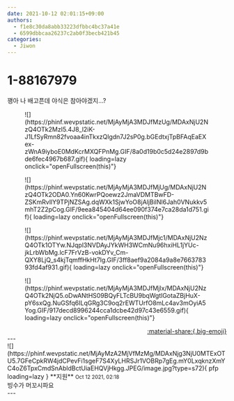 ```yaml
---
date: 2021-10-12 02:01:15+09:00
authors:
  - f1e8c30da8abb33223dfbbc4bc37a41e
  - 6599dbbcaa26237c2ab0f3becb421b45
categories:
  - Jiwon
---
```


# 1-88167979

<div class="post-container" markdown="1">
<div class="content-container md-sidebar__scrollwrap" markdown="1">

꽹아 나 배고픈데 야식은 참아야겠지...?
<figure markdown="1">
![](https://phinf.wevpstatic.net/MjAyMjA3MDJfMzUg/MDAxNjU2NzQ4OTk2MzI5.4J8_l2iK-J1LfSyRmn82fvoaa4inTkxzQlgdn7J2sP0g.bGEdtxjTpBFAqEaEXex-zWnA9iyboE0MdKcrMXQFPnMg.GIF/8a0d19b0c5d24e2897d9bde6fec4967b687.gif){ loading=lazy onclick="openFullscreen(this)"}
</figure>

<figure markdown="1">
![](https://phinf.wevpstatic.net/MjAyMjA3MDJfMjUg/MDAxNjU2NzQ4OTk2ODA0.Yn60KwrPQoewz2JmaVDMTBwFD-ZSKmRvllY9TPjNZSAg.dqWXk1SjwYoO8jAljBilNl6Jah0VNukkv5mhT2Z2pCog.GIF/9eea845404d64ee090f374e7ca28da1d751.gif){ loading=lazy onclick="openFullscreen(this)"}
</figure>

<figure markdown="1">
![](https://phinf.wevpstatic.net/MjAyMjA3MDJfMjc1/MDAxNjU2NzQ4OTk1OTYw.NJqpl3NVDAyJYkWH3WCmNu96hxiHL1jYUc-jkLrbWbMg.lcF7FrVzB-vokDYv_Cm-QXY8LjQ_s4kjTqmffHkHt7Ig.GIF/3ff8aef9a2084a9a8e766378393fd4af931.gif){ loading=lazy onclick="openFullscreen(this)"}
</figure>

<figure markdown="1">
![](https://phinf.wevpstatic.net/MjAyMjA3MDJfMjIx/MDAxNjU2NzQ4OTk2NjQ5.oDwANtHS09BQyFLTcBU9bqWgtlGotaZBjHuX-pY6sxQg.NuGSfq6ILqGRg3C9oq2rEWTUrfO8mLc4av3mOyiA5Yog.GIF/917decd8996244cca1dcbe42d97c43e6559.gif){ loading=lazy onclick="openFullscreen(this)"}
</figure>


</div>
</div>

<div style="text-align: right;" markdown="1">
<a href="https://weverse.io/fromis9/fanpost/1-88167979" style="text-align: right;">:material-share:{.big-emoji}</a>
</div>
---

<div class="comments-container md-sidebar__scrollwrap" markdown="1">
<div class="comment" markdown="1">
<div class='id-container' markdown="1">
![](https://phinf.wevpstatic.net/MjAyMzA2MjVfMzMg/MDAxNjg3NjU0MTExOTU5.7GFeCpkRW4jdCPevFi1sgeF7S4XyLHRSJr1VOBRp7gEg.mY0LxqknzXmYC4oZ6TpxCmdSnAbldBctUiaEHQVjHkgg.JPEG/image.jpg?type=s72){ pfp loading=lazy }
**<span class="artist">지원</span>** <small>Oct 12 2021, 02:18</small><br>
</div>
<div class='comment-body' markdown="1">
빙수가 머꼬시파요
</div>
</div>
</div>
---
